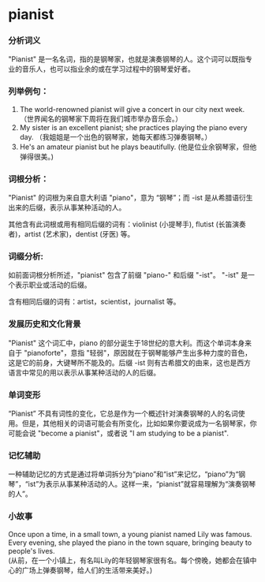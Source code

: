 # pianist

### 分析词义

  

"Pianist" 是一名名词，指的是钢琴家，也就是演奏钢琴的人。这个词可以既指专业的音乐人，也可以指业余的或在学习过程中的钢琴爱好者。

  

### 列举例句：

  

1.  The world-renowned pianist will give a concert in our city next week. （世界闻名的钢琴家下周将在我们城市举办音乐会。）
2.  My sister is an excellent pianist; she practices playing the piano every day. （我姐姐是一个出色的钢琴家，她每天都练习弹奏钢琴。）
3.  He's an amateur pianist but he plays beautifully. (他是位业余钢琴家，但他弹得很美。)

  

### 词根分析：

  

"Pianist" 的词根为来自意大利语 "piano"，意为 “钢琴”；而 -ist 是从希腊语衍生出来的后缀，表示从事某种活动的人。

  

其他含有此词根或用有相同后缀的词有：violinist (小提琴手), flutist (长笛演奏者)，artist (艺术家)，dentist (牙医) 等。

  

### 词缀分析:

  

如前面词根分析所述，"pianist" 包含了前缀 "piano-" 和后缀 "-ist"。 "-ist" 是一个表示职业或活动的后缀。

  

含有相同后缀的词有：artist，scientist，journalist 等。

  

### 发展历史和文化背景

  

"Pianist" 这个词汇中，piano 的部分诞生于18世纪的意大利。而这个单词本身来自于 "pianoforte"，意指 "轻弱"，原因就在于钢琴能够产生出多种力度的音色，这是它的前身，大键琴所不能及的。后缀 -ist 则有古希腊文的由来，这也是西方语言中常见的用以表示从事某种活动的人的后缀。

  

### 单词变形

  

“Pianist” 不具有词性的变化，它总是作为一个概述针对演奏钢琴的人的名词使用。但是，其他相关的词语可能会有所变化，比如如果你要说成为一名钢琴家，你可能会说 "become a pianist"，或者说 "I am studying to be a pianist".

  

### 记忆辅助

  

一种辅助记忆的方式是通过将单词拆分为“piano”和“ist”来记忆，“piano”为“钢琴”，“ist”为表示从事某种活动的人。这样一来，“pianist”就容易理解为“演奏钢琴的人”。

  

### 小故事

  

Once upon a time, in a small town, a young pianist named Lily was famous. Every evening, she played the piano in the town square, bringing beauty to people's lives.  
(从前，在一个小镇上，有名叫Lily的年轻钢琴家很有名。每个傍晚，她都会在镇中心的广场上弹奏钢琴，给人们的生活带来美好。)
